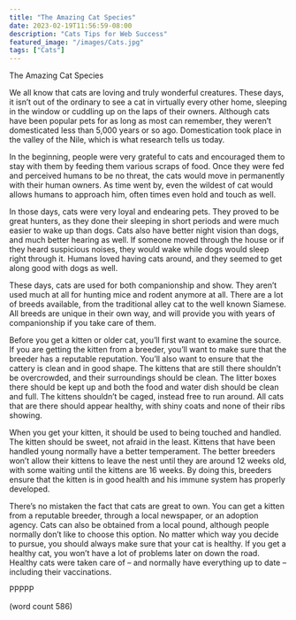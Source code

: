 ```yaml
---
title: "The Amazing Cat Species"
date: 2023-02-19T11:56:59-08:00
description: "Cats Tips for Web Success"
featured_image: "/images/Cats.jpg"
tags: ["Cats"]
---
```


The Amazing Cat Species

We all know that cats are loving and truly wonderful creatures.  These days, it isn’t out of the ordinary to see a cat in virtually every other home, sleeping in the window or cuddling up on the laps of their owners.  Although cats have been popular pets for as long as most can remember, they weren’t domesticated less than 5,000 years or so ago.  Domestication took place in the valley of the Nile, which is what research tells us today.

In the beginning, people were very grateful to cats and encouraged them to stay with them by feeding them various scraps of food.  Once they were fed and perceived humans to be no threat, the cats would move in permanently with their human owners.  As time went by, even the wildest of cat would allows humans to approach him, often times even hold and touch as well.

In those days, cats were very loyal and endearing pets.  They proved to be great hunters, as they done their sleeping in short periods and were much easier to wake up than dogs.  Cats also have better night vision than dogs, and much better hearing as well.  If someone moved through the house or if they heard suspicious noises, they would wake while dogs would sleep right through it.  Humans loved having cats around, and they seemed to get along good with dogs as well.

These days, cats are used for both companionship and show.  They aren’t used much at all for hunting mice and rodent anymore at all.  There are a lot of breeds available, from the traditional alley cat to the well known Siamese.  All breeds are unique in their own way, and will provide you with years of companionship if you take care of them.

Before you get a kitten or older cat, you’ll first want to examine the source.  If you are getting the kitten from a breeder, you’ll want to make sure that the breeder has a reputable reputation.  You’ll also want to ensure that the cattery is clean and in good shape.  The kittens that are still there shouldn’t be overcrowded, and their surroundings should be clean.  The litter boxes there should be kept up and both the food and water dish should be clean and full.  The kittens shouldn’t be caged, instead free to run around.  All cats that are there should appear healthy, with shiny coats and none of their ribs showing.

When you get your kitten, it should be used to being touched and handled.  The kitten should be sweet, not afraid in the least.  Kittens that have been handled young normally have a better temperament.  The better breeders won’t allow their kittens to leave the nest until they are around 12 weeks old, with some waiting until the kittens are 16 weeks.  By doing this, breeders ensure that the kitten is in good health and his immune system has properly developed.

There’s no mistaken the fact that cats are great to own.  You can get a kitten from a reputable breeder, through a local newspaper, or an adoption agency.  Cats can also be obtained from a local pound, although people normally don’t like to choose this option.  No matter which way you decide to pursue, you should always make sure that your cat is healthy.  If you get a healthy cat, you won’t have a lot of problems later on down the road.  Healthy cats were taken care of – and normally have everything up to date – including their vaccinations.

PPPPP

(word count 586)
